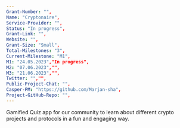```yaml
---
Grant-Number: "",
Name: "Cryptonaire",
Service-Provider: "",
Status: "In progress",
Grant-Link: "",
Website: "",
Grant-Size: "Small",
Total-Milestones: "3",
Current-Milestone: "M1",
M1: "24.05.2023","In progress",
M2: "07.06.2023","",
M3: "21.06.2023","",
Twitter: "","",
Public-Project-Chat: "",
Casper-PM: "https://github.com/Marjan-sha",
Project-GitHub-Repo: "",
---
```

<!--lang:en--> 
Gamified Quiz app for our community to learn about different crypto projects and protocols in a fun and engaging way.
<!--lang:es--] 
Aplicación Gamified Quiz para que nuestra comunidad aprenda sobre diferentes proyectos y protocolos criptográficos de una manera divertida y atractiva.
<!--lang:de--] 
Gamified-Quiz-App für unsere Community, um auf unterhaltsame und ansprechende Weise mehr über verschiedene Krypto-Projekte und -Protokolle zu erfahren.
<!--lang:fr--] 
Application Gamified Quiz permettant à notre communauté d'en savoir plus sur différents projets et protocoles de cryptographie de manière amusante et engageante.
<!--lang:pl--] 
Gamified Quiz dla naszej społeczności, aby dowiedzieć się o różnych projektach i protokołach kryptograficznych w zabawny i wciągający sposób.
<!--lang:uk--] 
Gamified Quiz додаток для нашої спільноти, щоб дізнатися про різні криптопроекти та протоколи у веселій та захоплюючій формі.
[!--lang:*-->  

